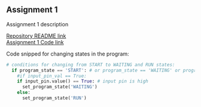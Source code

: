 ## Assignment 1
Assignment 1 description  

[Repository README link](../README.md)  
[Assignment 1 Code link](assignment01_example.py)   

Code snipped for changing states in the program:  

```Python
# conditions for changing from START to WAITING and RUN states:
  if program_state == 'START': # or program_state == 'WAITING' or program_state == 'RUN':
    #if input_pin_val == True:
    if input_pin.value() == True: # input pin is high
      set_program_state('WAITING')
    else:
      set_program_state('RUN')
```
